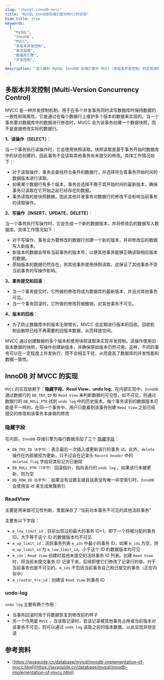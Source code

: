 ```yaml
---
slug: "/mysql-innodb-mvcc"
title: "MySQL InnoDB存储引擎对MVCC的实现"
hide_title: true
keywords:
  [
    "MySQL",
    "InnoDB",
    "MVCC",
    "多版本并发控制",
    "事务隔离",
    "数据库引擎",
    "并发控制",
  ]
description: "深入解析 MySQL InnoDB 存储引擎中 MVCC（多版本并发控制）的实现原理和机制"
---
```






## 多版本并发控制 (Multi-Version Concurrency Control)

MVCC 是一种并发控制机制，用于在多个并发事务同时读写数据库时保持数据的一致性和隔离性。它是通过在每个数据行上维护多个版本的数据来实现的。当一个事务要对数据库中的数据进行修改时，MVCC 会为该事务创建一个数据快照，而不是直接修改实际的数据行。

**1、读操作（SELECT）**：

当一个事务执行读操作时，它会使用快照读取。快照读取是基于事务开始时数据库中的状态创建的，因此事务不会读取其他事务尚未提交的修改。具体工作情况如下：

*   对于读取操作，事务会查找符合条件的数据行，并选择符合其事务开始时间的数据版本进行读取。
*   如果某个数据行有多个版本，事务会选择不晚于其开始时间的最新版本，确保事务只读取在它开始之前已经存在的数据。
*   事务读取的是快照数据，因此其他并发事务对数据行的修改不会影响当前事务的读取操作。

**2、写操作（INSERT、UPDATE、DELETE）**：

当一个事务执行写操作时，它会生成一个新的数据版本，并将修改后的数据写入数据库。具体工作情况如下：

*   对于写操作，事务会为要修改的数据行创建一个新的版本，并将修改后的数据写入新版本。
*   新版本的数据会带有当前事务的版本号，以便其他事务能够正确读取相应版本的数据。
*   原始版本的数据仍然存在，供其他事务使用快照读取，这保证了其他事务不受当前事务的写操作影响。

**3、事务提交和回滚**：

*   当一个事务提交时，它所做的修改将成为数据库的最新版本，并且对其他事务可见。
*   当一个事务回滚时，它所做的修改将被撤销，对其他事务不可见。

**4、版本的回收**：

*   为了防止数据库中的版本无限增长，MVCC 会定期进行版本的回收。回收机制会删除已经不再需要的旧版本数据，从而释放空间。

MVCC 通过创建数据的多个版本和使用快照读取来实现并发控制。读操作使用旧版本数据的快照，写操作创建新版本，并确保原始版本仍然可用。这样，不同的事务可以在一定程度上并发执行，而不会相互干扰，从而提高了数据库的并发性能和数据一致性。

## InnoDB 对 MVCC 的实现

`MVCC` 的实现依赖于：**隐藏字段、Read View、undo log**。在内部实现中，`InnoDB` 通过数据行的 `DB_TRX_ID` 和 `Read View` 来判断数据的可见性，如不可见，则通过数据行的 `DB_ROLL_PTR` 找到 `undo log` 中的历史版本。每个事务读到的数据版本可能是不一样的，在同一个事务中，用户只能看到该事务创建 `Read View` 之前已经提交的修改和该事务本身做的修改

### 隐藏字段

在内部，`InnoDB` 存储引擎为每行数据添加了三个 [隐藏字段](https://dev.mysql.com/doc/refman/5.7/en/innodb-multi-versioning.html)：

*   `DB_TRX_ID（6字节）`：表示最后一次插入或更新该行的事务 id。此外，`delete` 操作在内部被视为更新，只不过会在记录头 `Record header` 中的 `deleted_flag` 字段将其标记为已删除
*   `DB_ROLL_PTR（7字节）` 回滚指针，指向该行的 `undo log` 。如果该行未被更新，则为空
*   `DB_ROW_ID（6字节）`：如果没有设置主键且该表没有唯一非空索引时，`InnoDB` 会使用该 id 来生成聚簇索引

### ReadView

主要是用来做可见性判断，里面保存了 “当前对本事务不可见的其他活跃事务”

主要有以下字段：

*   `m_low_limit_id`：目前出现过的最大的事务 ID+1，即下一个将被分配的事务 ID。大于等于这个 ID 的数据版本均不可见
*   `m_up_limit_id`：活跃事务列表 `m_ids` 中最小的事务 ID，如果 `m_ids` 为空，则 `m_up_limit_id` 为 `m_low_limit_id`。小于这个 ID 的数据版本均可见
*   `m_ids`：`Read View` 创建时其他未提交的活跃事务 ID 列表。创建 `Read View`时，将当前未提交事务 ID 记录下来，后续即使它们修改了记录行的值，对于当前事务也是不可见的。`m_ids` 不包括当前事务自己和已提交的事务（正在内存中）
*   `m_creator_trx_id`：创建该 `Read View` 的事务 ID

### undo-log

`undo log` 主要有两个作用：

*   当事务回滚时用于将数据恢复到修改前的样子
*   另一个作用是 `MVCC` ，当读取记录时，若该记录被其他事务占用或当前版本对该事务不可见，则可以通过 `undo log` 读取之前的版本数据，以此实现非锁定读

## 参考资料

*   [https://javaguide.cn/database/mysql/innodb-implementation-of-mvcc.html](https://javaguide.cn/database/mysql/innodb-implementation-of-mvcc.html)
